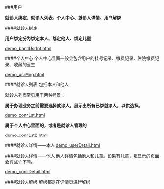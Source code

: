 ###用户

**就诊人绑定、就诊人列表、个人中心、就诊人详情、用户解绑**

####就诊人绑定
	
**用户绑定分为绑定本人、绑定他人、绑定儿童**

[demo_bandUsrInf.html](http://uat.gzhc365.com/html/module/urm/html/bindUsrInf.html)

####个人中心
个人中心里面一般会包含用户的挂号记录、缴费记录、住院缴费记录、收藏的医生

[demo_usrMng.html](http://uat.gzhc365.com/html/module/urm/html/usrInfmng.html)

####就诊人列表
包括本人和他人

就诊人列表常见用于两种场景：

**属于办理业务之前需要选择就诊人，展示出所有已绑就诊人，以供选择。**

[demo_connLst.html](http://uat.gzhc365.com/html/module/urm/html/connList.html)

**属于个人中心里面的，或者是就诊人管理的**

[demo_connLst2.html](http://uat.gzhc365.com/html/module/urm/html/connList2.html)


####就诊人详情——本人
[demo_userDetail.html](http://uat.gzhc365.com/html/module/urm/html/connDetail_self.html)

####就诊人详情——他人
他人详情包括他人和儿童。如果有儿童，那显示的页面会有些许不同。

[demo_connDetail.html](http://uat.gzhc365.com/html/module/urm/html/connDetail.html)

####就诊人解绑
解绑都是在详情页进行解绑




